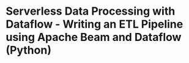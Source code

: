 # Serverless Data Processing with Dataflow - Writing an ETL Pipeline using Apache Beam and Dataflow (Python)

